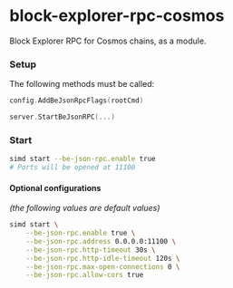 # block-explorer-rpc-cosmos
Block Explorer RPC for Cosmos chains, as a module.

### Setup
The following methods must be called:
```go
config.AddBeJsonRpcFlags(rootCmd)
```
```go
server.StartBeJsonRPC(...)
```

### Start
```bash
simd start --be-json-rpc.enable true
# Ports will be opened at 11100
```

#### Optional configurations
_(the following values are default values)_
```bash
simd start \
    --be-json-rpc.enable true \
    --be-json-rpc.address 0.0.0.0:11100 \
    --be-json-rpc.http-timeout 30s \
    --be-json-rpc.http-idle-timeout 120s \
    --be-json-rpc.max-open-connections 0 \
    --be-json-rpc.allow-cors true
```